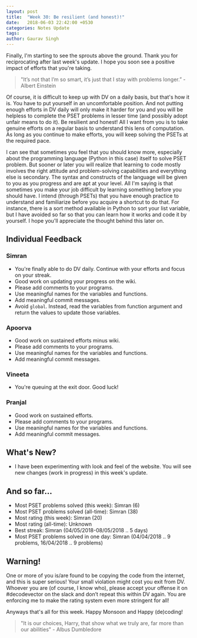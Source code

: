 ```yaml
---
layout: post
title:  "Week 30: Be resilient (and honest)!"
date:   2018-06-03 22:42:00 +0530
categories: Notes Update
tags:
author: Gaurav Singh
---
```


Finally, I'm starting to see the sprouts above the ground. Thank you for reciprocating after last week's update. I hope you soon see a positive impact of efforts that you're taking.

> "It’s not that I’m so smart, it’s just that I stay with problems longer.” - Albert Einstein

Of course, it is difficult to keep up with DV on a daily basis, but that's how it is. You have to put yourself in an uncomfortable position. And not putting enough efforts in DV daily will only make it harder for you and you will be helpless to complete the PSET problems in lesser time (and possibly adopt unfair means to do it). Be resilient and honest! All I want from you is to take genuine efforts on a regular basis to understand this lens of computation. As long as you continue to make efforts, you will keep solving the PSETs at the required pace.

I can see that sometimes you feel that you should know more, especially about the programming language (Python in this case) itself to solve PSET problem. But sooner or later you will realize that learning to code mostly involves the right attitude and problem-solving capabilities and everything else is secondary. The syntax and constructs of the language will be given to you as you progress and are apt at your level. All I'm saying is that sometimes you make your job difficult by learning something before you should have. I intend (through PSETs) that you have enough practice to understand and familiarize before you acquire a shortcut to do that. For instance, there is a sort method available in Python to sort your list variable, but I have avoided so far so that you can learn how it works and code it by yourself. I hope you'll appreciate the thought behind this later on.

## Individual Feedback
### Simran
- You're finally able to do DV daily. Continue with your efforts and focus on your streak.
- Good work on updating your progress on the wiki.
- Please add comments to your programs.
- Use meaningful names for the variables and functions.
- Add meaningful commit messages.
- Avoid `global`. Instead, read the variables from function argument and return the values to update those variables.

### Apoorva
- Good work on sustained efforts minus wiki.
- Please add comments to your programs.
- Use meaningful names for the variables and functions.
- Add meaningful commit messages.

### Vineeta
- You're queuing at the exit door. Good luck!

### Pranjal
- Good work on sustained efforts.
- Please add comments to your programs.
- Use meaningful names for the variables and functions.
- Add meaningful commit messages.

## What's New?
- I have been experimenting with look and feel of the website. You will see new changes (work in progress) in this week's update.

## And so far…
- Most PSET problems solved (this week): Simran (6)
- Most PSET problems solved (all-time): Simran (38)
- Most rating (this week): Simran (20)
- Most rating (all-time): Unknown
- Best streak: Simran (04/05/2018-08/05/2018 .. 5 days)
- Most PSET problems solved in one day: Simran (04/04/2018 .. 9 problems, 16/04/2018 .. 9 problems)

## Warning!
One or more of you is/are found to be copying the code from the internet, and this is super serious! Your small violation might cost you exit from DV. Whoever you are (of course, I know who), please accept your offense it on #decodevector on the slack and don’t repeat this within DV again. You are enforcing me to make the rating system even more stringent for all!

Anyways that's all for this week. Happy Monsoon and Happy (de)coding!

> "It is our choices, Harry, that show what we truly are, far more than our abilities" - Albus Dumbledore
